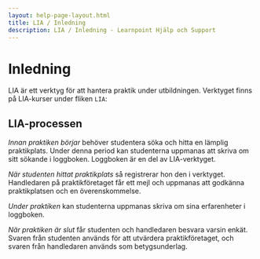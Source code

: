 ```yaml
---
layout: help-page-layout.html
title: LIA / Inledning
description: LIA / Inledning - Learnpoint Hjälp och Support
---
```


# Inledning

<!-- only-in-swedish.html -->

LIA är ett verktyg för att hantera praktik under utbildningen. Verktyget finns på LIA-kurser under fliken `LIA`:

<!-- desktop-screenshot.html, { src: "_assets/internship-page.png", alt: "LIA-sidan", theme: "light" } -->


## LIA-processen

*Innan praktiken börjar* behöver studentera söka och hitta en lämplig praktikplats. Under denna period kan studenterna uppmanas att skriva om sitt sökande i loggboken. Loggboken är en del av LIA-verktyget.

*När studenten hittat praktikplats* så registrerar hon den i verktyget. Handledaren på praktikföretaget får ett mejl och uppmanas att godkänna praktikplatsen och en överenskommelse.

*Under  praktiken* kan studenterna uppmanas skriva om sina erfarenheter i loggboken.

*När praktiken är slut* får studenten och handledaren besvara varsin enkät. Svaren från studenten används för att utvärdera praktikföretaget, och svaren från handledaren används som betygsunderlag.

